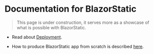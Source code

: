 # Documentation for BlazorStatic

> This page is under construction, it serves more as a showcase of what is possible with BlazorStatic.

- Read about [Deployment](docs/deployemement).

- How to produce BlazorStatic app from scratch is described [here](docs/new-start).